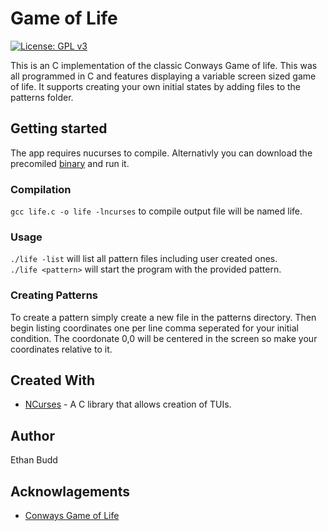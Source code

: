 # Game of Life

 [![License: GPL v3](https://img.shields.io/badge/License-GPLv3-blue.svg)](https://www.gnu.org/licenses/gpl-3.0)  

This is an C implementation of the classic Conways Game of life. This was all programmed in C and features displaying a variable screen sized game of life. It supports creating your own initial states by adding files to the patterns folder. 

## Getting started

The app requires nucurses to compile. Alternativly you can download the precomiled 
[binary](https://github.com/budde25/conways-game-of-life/releases/latest) and run it.

### Compilation
`gcc life.c -o life -lncurses` to compile output file will be named life.

### Usage
`./life -list` will list all pattern files including user created ones.  
`./life <pattern>` will start the program with the provided pattern.  

### Creating Patterns
To create a pattern simply create a new file in the patterns directory. Then begin listing coordinates one per line comma seperated for your initial condition. The coordonate 0,0 will be centered in the screen so make your coordinates relative to it.

## Created With
* [NCurses](https://invisible-island.net/ncurses/announce.html#h2-overview) - A C library that allows creation of TUIs.

## Author
Ethan Budd

## Acknowlagements
* [Conways Game of Life](https://en.wikipedia.org/wiki/Conway%27s_Game_of_Life)
